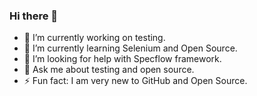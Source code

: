 ### Hi there 👋
- 🔭 I’m currently working on testing.
- 🌱 I’m currently learning Selenium and Open Source.
- 🤔 I’m looking for help with Specflow framework.
- 💬 Ask me about testing and open source.
- ⚡ Fun fact: I am very new to GitHub and Open Source.

<!--
**Zalakv89/Zalakv89** is a ✨ _special_ ✨ repository because its `README.md` (this file) appears on your GitHub profile.

Here are some ideas to get you started:

- 🔭 I’m currently working on ...
- 🌱 I’m currently learning ...
- 👯 I’m looking to collaborate on ...
- 🤔 I’m looking for help with ...
- 💬 Ask me about ...
- 📫 How to reach me: ...
- 😄 Pronouns: ...
- ⚡ Fun fact: ...
-->
